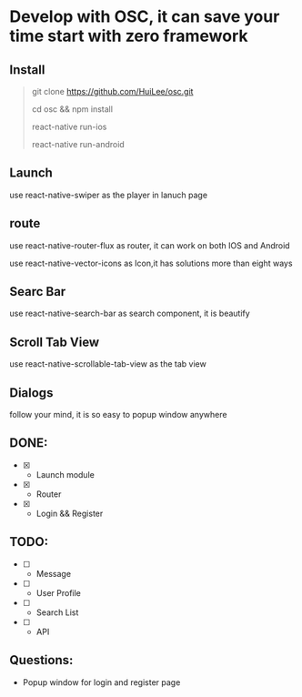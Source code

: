 #  Develop with OSC, it can save your time start with zero framework

## Install

> git clone https://github.com/HuiLee/osc.git 
> 
> cd osc && npm install
> 
> react-native run-ios
> 
> react-native run-android

## Launch

use react-native-swiper as the player in lanuch page

## route

use react-native-router-flux as router, it can work on both IOS and Android

use react-native-vector-icons as Icon,it has solutions more than eight ways

## Searc Bar

use react-native-search-bar as search component, it is beautify

## Scroll Tab View

use react-native-scrollable-tab-view as the tab view

## Dialogs

follow your mind, it is so easy to popup window anywhere


## DONE:

- [x] - Launch  module
- [x] - Router
- [x] - Login && Register

## TODO:

- [ ] - Message
- [ ] - User Profile
- [ ] - Search List
- [ ] - API


## Questions:

- Popup window for login and register page
